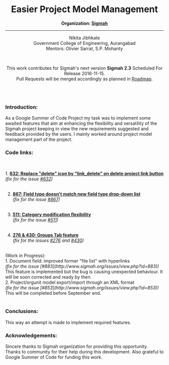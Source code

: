 <h1 align="center">Easier Project Model Management</h1>
<p align="center"><b>Organization: <a href="http://www.sigmah.org/">Sigmah</a></b></p>
<hr>
<p align="center">Nikita Jibhkate<br> Government College of Engineering, Aurangabad<br>Mentors: Olivier Sarrat, S.P. Mohanty </p>
<br>
<p align="center">This work contributes for Sigmah's next version <b>Sigmah 2.3</b> Scheduled For Release 2016-11-15.<br>
Pull Requests will be merged accordingly as planned in <a href="http://www.sigmah.org/issues/roadmap_page.php">Roadmap</a>.</p><br><br>

<h3>Introduction:</h3>
<p>As a Google Summer of Code Project my task was to implement some awaited features that aim at enhancing the flexibility and versatility of the Sigmah project keeping in view the new requirements suggested and feedback provided by the users. I mainly worked around project model management part of the project.</p>
<h3>Code links:</h3>
<br>
<p>
1. <a href="https://github.com/sigmah-dev/sigmah/pull/30/commits"><b>632: Replace "delete" icon by "link_delete" on delete project link button</b></a>
      <br><i>(fix for the issue <a href="http://www.sigmah.org/issues/view.php?id=632">#632</a>)</i><br><br>

2. <a href="https://github.com/sigmah-dev/sigmah/pull/35/commits"><b>867: Field type doesn't match new field type drop-down list</b></a>
      <br><i>(fix for the issue <a href="http://www.sigmah.org/issues/view.php?id=867">#867</a>)</i><br><br>

3. <a href="https://github.com/sigmah-dev/sigmah/pull/36/commits"><b>511: Category modification flexibility</b></a>
      <br><i>(fix for the issue <a href="http://www.sigmah.org/issues/view.php?id=511">#511</a>)</i>
<br><br>
4. <a href="https://github.com/sigmah-dev/sigmah/pull/37/commits"><b>276 & 430: Groups Tab feature</b></a>
      <br><i>(fix for the issues <a href="http://www.sigmah.org/issues/view.php?id=276">#276</a> and <a href="http://www.sigmah.org/issues/view.php?id=430">#430</a>)</i>
<br><br>
</p>
(Work in Progress):<br>
1. Document field: improved former "file list" with hyperlinks<br><i>(fix for the issue [#883](http://www.sigmah.org/issues/view.php?id=883))</i><br>
This feature is implemented but the bug is causing unexpected behaviour. It will be soon corrected and ready by then.<br>
2. Project/orgunit model export/import through an XML format<br><i>(fix for the issue [#853](http://www.sigmah.org/issues/view.php?id=853))</i><br>
This will be completed before September end.
<br><br>
<h3>Conclusions:</h3>
<p>This way an attempt is made to implement required features.</p>
<h3>Acknowledgements:</h3>
<p>Sincere thanks to Sigmah organization for providing this opportunity. Thanks to community for their help during this development. Also grateful to Google Summer of Code for funding this work.</p>
<br>

